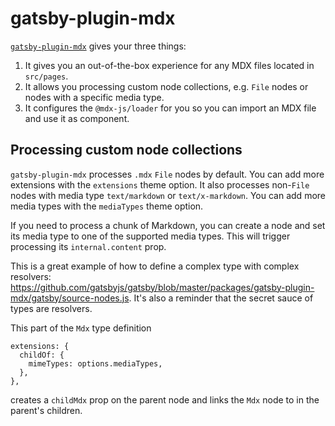 # gatsby-plugin-mdx

[`gatsby-plugin-mdx`](https://github.com/gatsbyjs/gatsby/tree/master/packages/gatsby-plugin-mdx)
gives your three things:

1. It gives you an out-of-the-box experience for any MDX files located in
   `src/pages`.
1. It allows you processing custom node collections, e.g. `File` nodes or nodes
   with a specific media type.
1. It configures the `@mdx-js/loader` for you so you can import an MDX file and
   use it as component.

## Processing custom node collections

`gatsby-plugin-mdx` processes `.mdx` `File` nodes by default. You can add more
extensions with the `extensions` theme option. It also processes non-`File`
nodes with media type `text/markdown` or `text/x-markdown`. You can add more
media types with the `mediaTypes` theme option.

If you need to process a chunk of Markdown, you can create a node and set its
media type to one of the supported media types. This will trigger processing its
`internal.content` prop.

This is a great example of how to define a complex type with complex resolvers:
https://github.com/gatsbyjs/gatsby/blob/master/packages/gatsby-plugin-mdx/gatsby/source-nodes.js.
It's also a reminder that the secret sauce of types are resolvers.

This part of the `Mdx` type definition

```
extensions: {
  childOf: {
    mimeTypes: options.mediaTypes,
  },
},
```

creates a `childMdx` prop on the parent node and links the `Mdx` node to in the
parent's children.
